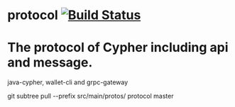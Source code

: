 # protocol [![Build Status](https://travis-ci.org/tronprotocol/protocol.svg?branch=master)](https://travis-ci.org/tronprotocol/protocol)


# The protocol of Cypher including api and message.

java-cypher, wallet-cli and grpc-gateway

git subtree pull --prefix src/main/protos/ protocol master
